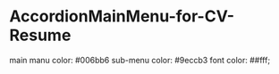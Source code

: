 # AccordionMainMenu-for-CV-Resume
main manu color: #006bb6
sub-menu color: #9eccb3
font color: ##fff;
